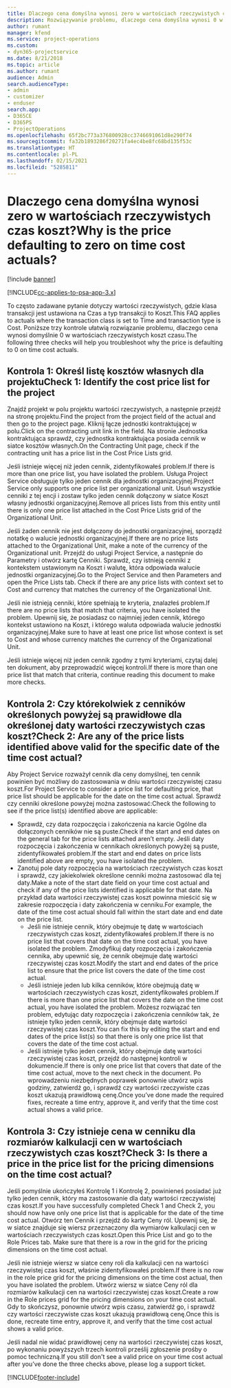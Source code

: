 ```yaml
---
title: Dlaczego cena domyślna wynosi zero w wartościach rzeczywistych czas koszt?
description: Rozwiązywanie problemu, dlaczego cena domyślna wynosi 0 w wartościach rzeczywistych czas koszt.
author: rumant
manager: kfend
ms.service: project-operations
ms.custom:
- dyn365-projectservice
ms.date: 8/21/2018
ms.topic: article
ms.author: rumant
audience: Admin
search.audienceType:
- admin
- customizer
- enduser
search.app:
- D365CE
- D365PS
- ProjectOperations
ms.openlocfilehash: 65f2bc773a376800928cc3746691061d8e290f74
ms.sourcegitcommit: fa32b1893286f20271fa4ec4be8fc68bd135f53c
ms.translationtype: HT
ms.contentlocale: pl-PL
ms.lasthandoff: 02/15/2021
ms.locfileid: "5285811"
---
```

# <a name="why-is-the-price-defaulting-to-zero-on-time-cost-actuals"></a><span data-ttu-id="8466f-103">Dlaczego cena domyślna wynosi zero w wartościach rzeczywistych czas koszt?</span><span class="sxs-lookup"><span data-stu-id="8466f-103">Why is the price defaulting to zero on time cost actuals?</span></span>

[!include [banner](../includes/psa-now-project-operations.md)]

[!INCLUDE[cc-applies-to-psa-app-3.x](../includes/cc-applies-to-psa-app-3x.md)]

<span data-ttu-id="8466f-104">To często zadawane pytanie dotyczy wartości rzeczywistych, gdzie klasa transakcji jest ustawiona na Czas a typ transakcji to Koszt.</span><span class="sxs-lookup"><span data-stu-id="8466f-104">This FAQ applies to actuals where the transaction class is set to Time and transaction type is Cost.</span></span> <span data-ttu-id="8466f-105">Poniższe trzy kontrole ułatwią rozwiązanie problemu, dlaczego cena wynosi domyślnie 0 w wartościach rzeczywistych koszt czasu.</span><span class="sxs-lookup"><span data-stu-id="8466f-105">The following three checks will help you troubleshoot why the price is defaulting to 0 on time cost actuals.</span></span>
 
## <a name="check-1-identify-the-cost-price-list-for-the-project"></a><span data-ttu-id="8466f-106">Kontrola 1: Określ listę kosztów własnych dla projektu</span><span class="sxs-lookup"><span data-stu-id="8466f-106">Check 1: Identify the cost price list for the project</span></span>

<span data-ttu-id="8466f-107">Znajdź projekt w polu projektu wartości rzeczywistych, a następnie przejdź na stronę projektu.</span><span class="sxs-lookup"><span data-stu-id="8466f-107">Find the project from the project field of the actual and then go to the project page.</span></span> <span data-ttu-id="8466f-108">Kliknij łącze jednostki kontraktującej w polu.</span><span class="sxs-lookup"><span data-stu-id="8466f-108">Click on the contracting unit link in the field.</span></span> <span data-ttu-id="8466f-109">Na stronie Jednostka kontraktująca sprawdź, czy jednostka kontraktująca posiada cennik w siatce kosztów własnych.</span><span class="sxs-lookup"><span data-stu-id="8466f-109">On the Contracting Unit page, check if the contracting unit has a price list in the Cost Price Lists grid.</span></span>

<span data-ttu-id="8466f-110">Jeśli istnieje więcej niż jeden cennik, zidentyfikowałeś problem.</span><span class="sxs-lookup"><span data-stu-id="8466f-110">If there is more than one price list, you have isolated the problem.</span></span> <span data-ttu-id="8466f-111">Usługa Project Service obsługuje tylko jeden cennik dla jednostki organizacyjnej.</span><span class="sxs-lookup"><span data-stu-id="8466f-111">Project Service only supports one price list per organizational unit.</span></span> <span data-ttu-id="8466f-112">Usuń wszystkie cenniki z tej encji i zostaw tylko jeden cennik dołączony w siatce Koszt własny jednostki organizacyjnej.</span><span class="sxs-lookup"><span data-stu-id="8466f-112">Remove all prices lists from this entity until there is only one price list attached in the Cost Price Lists grid of the Organizational Unit.</span></span>

<span data-ttu-id="8466f-113">Jeśli żaden cennik nie jest dołączony do jednostki organizacyjnej, sporządź notatkę o walucie jednostki organizacyjnej.</span><span class="sxs-lookup"><span data-stu-id="8466f-113">If there are no price lists attached to the Organizational Unit, make a note of the currency of the Organizational unit.</span></span> <span data-ttu-id="8466f-114">Przejdź do usługi Project Service, a następnie do Parametry i otwórz kartę Cenniki. Sprawdź, czy istnieją cenniki z kontekstem ustawionym na Koszt i walutę, która odpowiada walucie jednostki organizacyjnej.</span><span class="sxs-lookup"><span data-stu-id="8466f-114">Go to the Project Service and then Parameters and open the Price Lists tab. Check if there are any price lists with context set to Cost and currency that matches the currency of the Organizational Unit.</span></span>
 
<span data-ttu-id="8466f-115">Jeśli nie istnieją cenniki, które spełniają te kryteria, znalazłeś problem.</span><span class="sxs-lookup"><span data-stu-id="8466f-115">If there are no price lists that match that criteria, you have isolated the problem.</span></span> <span data-ttu-id="8466f-116">Upewnij się, że posiadasz co najmniej jeden cennik, którego kontekst ustawiono na Koszt, i którego waluta odpowiada walucie jednostki organizacyjnej.</span><span class="sxs-lookup"><span data-stu-id="8466f-116">Make sure to have at least one price list whose context is set to Cost and whose currency matches the currency of the Organizational Unit.</span></span>

<span data-ttu-id="8466f-117">Jeśli istnieje więcej niż jeden cennik zgodny z tymi kryteriami, czytaj dalej ten dokument, aby przeprowadzić więcej kontroli.</span><span class="sxs-lookup"><span data-stu-id="8466f-117">If there is more than one price list that match that criteria, continue reading this document to make more checks.</span></span>

## <a name="check-2-are-any-of-the-price-lists-identified-above-valid-for-the-specific-date-of-the-time-cost-actual"></a><span data-ttu-id="8466f-118">Kontrola 2: Czy którekolwiek z cenników określonych powyżej są prawidłowe dla określonej daty wartości rzeczywistych czas koszt?</span><span class="sxs-lookup"><span data-stu-id="8466f-118">Check 2: Are any of the price lists identified above valid for the specific date of the time cost actual?</span></span>

<span data-ttu-id="8466f-119">Aby Project Service rozważył cennik dla ceny domyślnej, ten cennik powinien być możliwy do zastosowania w dniu wartości rzeczywistej czasu koszt.</span><span class="sxs-lookup"><span data-stu-id="8466f-119">For Project Service to consider a price list for defaulting price, that price list should be applicable for the date on the time cost actual.</span></span> <span data-ttu-id="8466f-120">Sprawdź czy cenniki określone powyżej można zastosować:</span><span class="sxs-lookup"><span data-stu-id="8466f-120">Check the following to see if the price list(s) identified above are applicable:</span></span>

- <span data-ttu-id="8466f-121">Sprawdź, czy data rozpoczęcia i zakończenia na karcie Ogólne dla dołączonych cenników nie są puste.</span><span class="sxs-lookup"><span data-stu-id="8466f-121">Check if the start and end dates on the general tab for the price lists attached aren’t empty.</span></span> <span data-ttu-id="8466f-122">Jeśli daty rozpoczęcia i zakończenia w cennikach określonych powyżej są puste, zidentyfikowałeś problem.</span><span class="sxs-lookup"><span data-stu-id="8466f-122">If the start and end dates on price lists identified above are empty, you have isolated the problem.</span></span> 
- <span data-ttu-id="8466f-123">Zanotuj pole daty rozpoczęcia na wartościach rzeczywistych czas koszt i sprawdź, czy jakiekolwiek określone cenniki można zastosować dla tej daty.</span><span class="sxs-lookup"><span data-stu-id="8466f-123">Make a note of the start date field on your time cost actual and check if any of the price lists identified is applicable for that date.</span></span> <span data-ttu-id="8466f-124">Na przykład data wartości rzeczywistej czas koszt powinna mieścić się w zakresie rozpoczęcia i daty zakończenia w cenniku.</span><span class="sxs-lookup"><span data-stu-id="8466f-124">For example, the date of the time cost actual should fall within the start date and end date on the price list.</span></span> 
    - <span data-ttu-id="8466f-125">Jeśli nie istnieje cennik, który obejmuje tę datę w wartościach rzeczywistych czas koszt, zidentyfikowałeś problem.</span><span class="sxs-lookup"><span data-stu-id="8466f-125">If there is no price list that covers that date on the time cost actual, you have isolated the problem.</span></span> <span data-ttu-id="8466f-126">Zmodyfikuj daty rozpoczęcia i zakończenia cennika, aby upewnić się, że cennik obejmuje datę wartości rzeczywistej czas koszt.</span><span class="sxs-lookup"><span data-stu-id="8466f-126">Modify the start and end dates of the price list to ensure that the price list covers the date of the time cost actual.</span></span> 
    - <span data-ttu-id="8466f-127">Jeśli istnieje jeden lub kilka cenników, które obejmują datę w wartościach rzeczywistych czas koszt, zidentyfikowałeś problem.</span><span class="sxs-lookup"><span data-stu-id="8466f-127">If there is more than one price list that covers the date on the time cost actual, you have isolated the problem.</span></span> <span data-ttu-id="8466f-128">Możesz rozwiązać ten problem, edytując daty rozpoczęcia i zakończenia cenników tak, że istnieje tylko jeden cennik, który obejmuje datę wartości rzeczywistej czas koszt.</span><span class="sxs-lookup"><span data-stu-id="8466f-128">You can fix this by editing the start and end dates of the price list(s) so that there is only one price list that covers the date of the time cost actual.</span></span> 
    - <span data-ttu-id="8466f-129">Jeśli istnieje tylko jeden cennik, który obejmuje datę wartości rzeczywistej czas koszt, przejdź do następnej kontroli w dokumencie.</span><span class="sxs-lookup"><span data-stu-id="8466f-129">If there is only one price list that covers that date of the time cost actual, move to the next check in the document.</span></span>
<span data-ttu-id="8466f-130">Po wprowadzeniu niezbędnych poprawek ponownie utwórz wpis godziny, zatwierdź go, i sprawdź czy wartości rzeczywiste czas koszt ukazują prawidłową cenę.</span><span class="sxs-lookup"><span data-stu-id="8466f-130">Once you’ve done made the required fixes, recreate a time entry, approve it, and verify that the time cost actual shows a valid price.</span></span>

## <a name="check-3-is-there-a-price-in-the-price-list-for-the-pricing-dimensions-on-the-time-cost-actual"></a><span data-ttu-id="8466f-131">Kontrola 3: Czy istnieje cena w cenniku dla rozmiarów kalkulacji cen w wartościach rzeczywistych czas koszt?</span><span class="sxs-lookup"><span data-stu-id="8466f-131">Check 3: Is there a price in the price list for the pricing dimensions on the time cost actual?</span></span>

<span data-ttu-id="8466f-132">Jeśli pomyślnie ukończyłeś Kontrolę 1 i Kontrolę 2, powinieneś posiadać już tylko jeden cennik, który ma zastosowanie dla daty wartości rzeczywistej czas koszt.</span><span class="sxs-lookup"><span data-stu-id="8466f-132">If you have successfully completed Check 1 and Check 2, you should now have only one price list that is applicable for the date of the time cost actual.</span></span> <span data-ttu-id="8466f-133">Otwórz ten Cennik i przejdź do karty Ceny ról. Upewnij się, że w siatce znajduje się wiersz przeznaczony dla wymiarów kalkulacji cen w wartościach rzeczywistych czas koszt.</span><span class="sxs-lookup"><span data-stu-id="8466f-133">Open this Price List and go to the Role Prices tab. Make sure that there is a row in the grid for the pricing dimensions on the time cost actual.</span></span>

<span data-ttu-id="8466f-134">Jeśli nie istnieje wiersz w siatce ceny roli dla kalkulacji cen na wartości rzeczywistej czas koszt, właśnie zidentyfikowałeś problem.</span><span class="sxs-lookup"><span data-stu-id="8466f-134">If there is no row in the role price grid for the pricing dimensions on the time cost actual, then you have isolated the problem.</span></span> <span data-ttu-id="8466f-135">Utwórz wiersz w siatce Ceny ról dla rozmiarów kalkulacji cen na wartości rzeczywistej czas koszt.</span><span class="sxs-lookup"><span data-stu-id="8466f-135">Create a row in the Role prices grid for the pricing dimensions on your time cost actual.</span></span> <span data-ttu-id="8466f-136">Gdy to skończysz, ponownie utwórz wpis czasu, zatwierdź go, i sprawdź czy wartości rzeczywiste czas koszt ukazują prawidłową cenę.</span><span class="sxs-lookup"><span data-stu-id="8466f-136">Once this is done, recreate time entry, approve it, and verify that the time cost actual shows a valid price.</span></span>
 
<span data-ttu-id="8466f-137">Jeśli nadal nie widać prawidłowej ceny na wartości rzeczywistej czas koszt, po wykonaniu powyższych trzech kontroli prześlij zgłoszenie prośby o pomoc techniczną.</span><span class="sxs-lookup"><span data-stu-id="8466f-137">If you still don't see a valid price on your time cost actual after you’ve done the three checks above, please log a support ticket.</span></span>





[!INCLUDE[footer-include](../includes/footer-banner.md)]